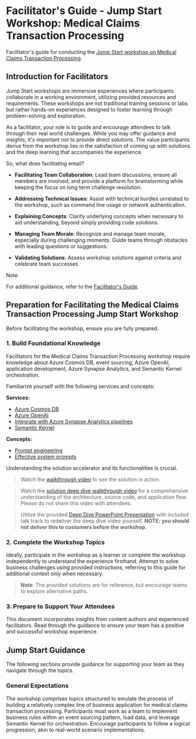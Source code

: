# Facilitator's Guide - Jump Start Workshop: Medical Claims Transaction Processing

Facilitator's guide for conducting the [Jump Start workshop on Medical Claims Transaction Processing](https://github.com/Capgemini/Jump-Start-Medical-Claims-Processing).

## Introduction for Facilitators

Jump Start workshops are immersive experiences where participants collaborate in a working environment, utilizing provided resources and requirements. These workshops are not traditional training sessions or labs but rather hands-on experiences designed to foster learning through problem-solving and exploration.

As a facilitator, your role is to guide and encourage attendees to talk through their real world challenges. While you may offer guidance and insights, it's important not to provide direct solutions. The value participants derive from the workshop lies in the satisfaction of coming up with solutions and the deep learning that accompanies the experience.

So, what does facilitating entail?

- **Facilitating Team Collaboration**: Lead team discussions, ensure all members are involved, and provide a platform for brainstorming while keeping the focus on long term challenge resolution.

- **Addressing Technical Issues**: Assist with technical hurdles unrelated to the workshop, such as command line usage or network authentication.

- **Explaining Concepts**: Clarify underlying concepts when necessary to aid understanding, beyond simply providing code solutions.

- **Managing Team Morale**: Recognize and manage team morale, especially during challenging moments. Guide teams through obstacles with leading questions or suggestions.

- **Validating Solutions**: Assess workshop solutions against criteria and celebrate team successes.

> [!NOTE]
> For additional guidance, refer to the [Facilitator's Guide](facilitator/README.md).

## Preparation for Facilitating the Medical Claims Transaction Processing Jump Start Workshop

Before facilitating the workshop, ensure you are fully prepared.

### 1. Build Foundational Knowledge

Facilitators for the Medical Claims Transaction Processing workshop require knowledge about Azure Cosmos DB, event sourcing, Azure OpenAI, application development, Azure Synapse Analytics, and Semantic Kernel orchestration.

Familiarize yourself with the following services and concepts:

**Services:**
- [Azure Cosmos DB](https://learn.microsoft.com/azure/cosmos-db/)
- [Azure OpenAI](https://learn.microsoft.com/azure/cognitive-services/openai/overview)
- [Integrate with Azure Synapse Analytics pipelines](https://learn.microsoft.com/azure/synapse-analytics/get-started-pipelines)
- [Semantic Kernel](https://learn.microsoft.com/semantic-kernel/overview/)

**Concepts:**
- [Prompt engineering](https://learn.microsoft.com/semantic-kernel/overview/)
- [Effective system prompts](https://learn.microsoft.com/azure/cognitive-services/openai/concepts/system-message)

Understanding the solution accelerator and its functionalities is crucial.

> Watch the [walkthrough video](https://aka.ms/MedicalClaimsWalkThroughVideo) to see the solution in action.

> Watch the [solution deep dive walkthrough video](https://aka.ms/MedicalClaimsDeepDiveVideo) for a comprehensive understanding of the architecture, source code, and application flow. Please do not share this video with attendees.

> Utilize the provided [Deep Dive PowerPoint Presentation](./deep-dive/Medical_Claims_Trx_Processing_Solution_Deep_Dive.pptx) with included talk track to redeliver the deep dive video yourself. **NOTE: you should not deliver this to customers before the workshop.**

### 2. Complete the Workshop Topics

Ideally, participate in the workshop as a learner or complete the workshop independently to understand the experience firsthand. Attempt to solve business challenges using provided instructions, referring to this guide for additional context only when necessary.

> **Note**: The provided solutions are for reference, but encourage teams to explore alternative paths.

### 3. Prepare to Support Your Attendees

This document incorporates insights from content authors and experienced facilitators. Read through the guidance to ensure your team has a positive and successful workshop experience.

## Jump Start Guidance

The following sections provide guidance for supporting your team as they navigate through the topics.

### General Expectations

The workshop comprises topics structured to emulate the process of building a relatively complex line of business application for medical claims transaction processing. Participants must work as a team to implement business rules within an event sourcing pattern, load data, and leverage Semantic Kernel for orchestration. Encourage participants to follow a logical progression, akin to real-world scenario implementations.
